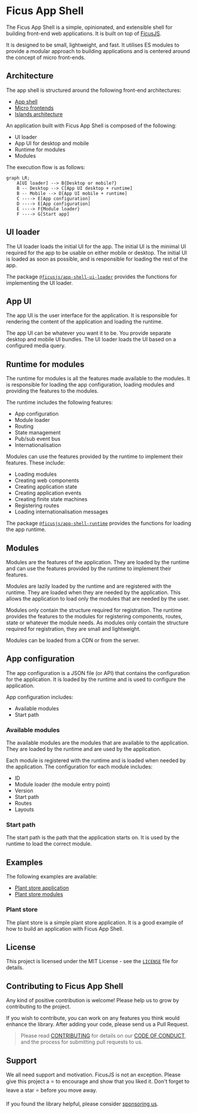 # Ficus App Shell

The Ficus App Shell is a simple, opinionated, and extensible shell for building front-end web applications. It is built on top of [FicusJS](https://www.ficusjs.org).

It is designed to be small, lightweight, and fast. It utilises ES modules to provide a modular approach to building applications and is centered around the concept of micro front-ends.

## Architecture

The app shell is structured around the following front-end architectures:

- [App shell](https://developer.chrome.com/blog/app-shell/)
- [Micro frontends](https://martinfowler.com/articles/micro-frontends.html)
- [Islands architecture](https://www.patterns.dev/posts/islands-architecture/)

An application built with Ficus App Shell is composed of the following:

- UI loader
- App UI for desktop and mobile
- Runtime for modules
- Modules

The execution flow is as follows:

```mermaid
graph LR;
    A[UI loader] --> B{Desktop or mobile?}
    B -- Desktop --> C[App UI desktop + runtime]
    B -- Mobile --> D[App UI mobile + runtime]
    C ----> E[App configuration]
    D ----> E[App configuration]
    E ----> F{Module loader}
    F ----> G[Start app]
```

## UI loader

The UI loader loads the initial UI for the app. The initial UI is the minimal UI required for the app to be usable on either mobile or desktop. The initial UI is loaded as soon as possible, and is responsible for loading the rest of the app.

The package [`@ficusjs/app-shell-ui-loader`](packages/ui-loader/) provides the functions for implementing the UI loader.

## App UI

The app UI is the user interface for the application. It is responsible for rendering the content of the application and loading the runtime.

The app UI can be whatever you want it to be. You provide separate desktop and mobile UI bundles. The UI loader loads the UI based on a configured media query.

## Runtime for modules

The runtime for modules is all the features made available to the modules. It is responsible for loading the app configuration, loading modules and providing the features to the modules.

The runtime includes the following features:

- App configuration
- Module loader
- Routing
- State management
- Pub/sub event bus
- Internationalisation

Modules can use the features provided by the runtime to implement their features. These include:

- Loading modules
- Creating web components
- Creating application state
- Creating application events
- Creating finite state machines
- Registering routes
- Loading internationalisation messages

The package [`@ficusjs/app-shell-runtime`](packages/runtime/) provides the functions for loading the app runtime.

## Modules

Modules are the features of the application. They are loaded by the runtime and can use the features provided by the runtime to implement their features.

Modules are lazily loaded by the runtime and are registered with the runtime. They are loaded when they are needed by the application. This allows the application to load only the modules that are needed by the user.

Modules only contain the structure required for registration. The runtime provides the features to the modules for registering components, routes, state or whatever the module needs. As modules only contain the structure required for registration, they are small and lightweight.

Modules can be loaded from a CDN or from the server.

## App configuration

The app configuration is a JSON file (or API) that contains the configuration for the application. It is loaded by the runtime and is used to configure the application.

App configuration includes:

- Available modules
- Start path

### Available modules

The available modules are the modules that are available to the application. They are loaded by the runtime and are used by the application.

Each module is registered with the runtime and is loaded when needed by the application. The configuration for each module includes:

- ID
- Module loader (the module entry point)
- Version
- Start path
- Routes
- Layouts

### Start path

The start path is the path that the application starts on. It is used by the runtime to load the correct module.

## Examples

The following examples are available:

- [Plant store application](examples/apps/plant-store/)
- [Plant store modules](examples/modules/plant-store/)

### Plant store

The plant store is a simple plant store application. It is a good example of how to build an application with Ficus App Shell.

## License

This project is licensed under the MIT License - see the [`LICENSE`](LICENSE) file for details.

## Contributing to Ficus App Shell

Any kind of positive contribution is welcome! Please help us to grow by contributing to the project.

If you wish to contribute, you can work on any features you think would enhance the library. After adding your code, please send us a Pull Request.

> Please read [CONTRIBUTING](CONTRIBUTING.md) for details on our [CODE OF CONDUCT](CODE_OF_CONDUCT.md), and the process for submitting pull requests to us.

## Support

We all need support and motivation. FicusJS is not an exception. Please give this project a ⭐️ to encourage and show that you liked it. Don't forget to leave a star ⭐️ before you move away.

If you found the library helpful, please consider [sponsoring us](https://github.com/sponsors/ficusjs).
